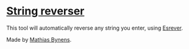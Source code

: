 # [String reverser](http://mothereff.in/reverse-string)

This tool will automatically reverse any string you enter, using [Esrever](http://mths.be/esrever).

Made by [Mathias Bynens](http://mathiasbynens.be/).
